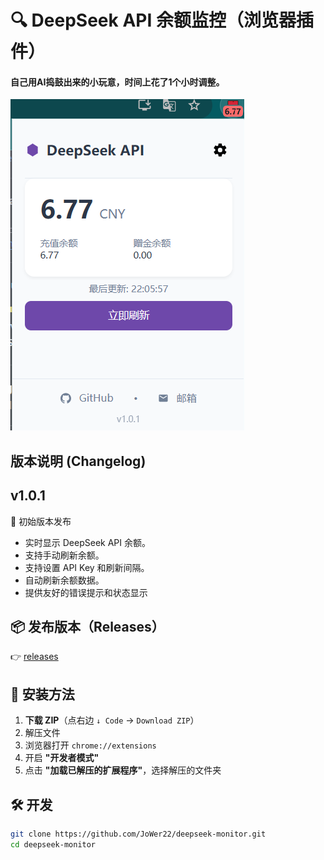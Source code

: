 # 🔍 DeepSeek API 余额监控（浏览器插件）
#### 自己用AI捣鼓出来的小玩意，时间上花了1个小时调整。
![插件截图](assets//screenshot.png)

## 版本说明 (Changelog)
## v1.0.1
🎉 初始版本发布
- 实时显示 DeepSeek API 余额。
- 支持手动刷新余额。
- 支持设置 API Key 和刷新间隔。
- 自动刷新余额数据。
- 提供友好的错误提示和状态显示

## 📦 发布版本（Releases）
👉 [releases](https://github.com/JoWer22/deepseek-monitor/releases)

## 🚀 安装方法
1. **下载 ZIP**（点右边 `↓ Code` → `Download ZIP`）
2. 解压文件
3. 浏览器打开 `chrome://extensions`
4. 开启 **"开发者模式"**
5. 点击 **"加载已解压的扩展程序"**，选择解压的文件夹

## 🛠️ 开发
```bash
git clone https://github.com/JoWer22/deepseek-monitor.git
cd deepseek-monitor
